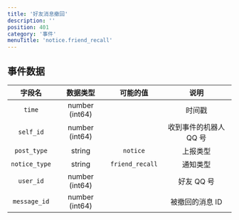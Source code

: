 ```yaml
---
title: '好友消息撤回'
description: ''
position: 401
category: '事件'
menuTitle: 'notice.friend_recall'
---
```


## 事件数据

| 字段名 | 数据类型 | 可能的值 | 说明 |
| :---: | :---: | :---: | :---: |
| `time` | number (int64) | | 时间戳 |
| `self_id` | number (int64) | | 收到事件的机器人 QQ 号 |
| `post_type` | string | `notice` | 上报类型 |
| `notice_type` | string | `friend_recall` | 通知类型 |
| `user_id` | number (int64) | | 好友 QQ 号 |
| `message_id` | number (int64) | | 被撤回的消息 ID |
